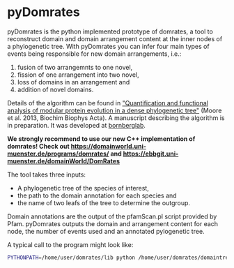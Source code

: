 # pyDomrates
pyDomrates is the python implemented prototype of domrates, a tool to reconstruct domain and domain arrangement content at the inner nodes of a phylogenetic tree.
With pyDomrates you can infer four main types of events being responsible for new domain arrangements, i.e.:
1. fusion of two arrangemnts to one novel,
2. fission of one arrangement into two novel,
3. loss of domains in an arrangement and
4. addition of novel domains.

Details of the algorithm can be found in ["Quantification and functional analysis of modular protein evolution in a dense phylogenetic tree"](https://www.sciencedirect.com/science/article/pii/S1570963913000186?via%3Dihub) (Moore et al. 2013, Biochim Biophys Acta). A manuscript describing the algorithm is in preparation.
It was developed at [bornberglab](www.bornberglab.de).


**We strongly recommend to use our new C++ implementation of domrates! Check out https://domainworld.uni-muenster.de/programs/domrates/ and https://ebbgit.uni-muenster.de/domainWorld/DomRates**

The tool takes three inputs: 
* A phylogenetic tree of the species of interest,
* the path to the domain annotation for each species and
* the name of two leafs of the tree to determine the outgroup.

Domain annotations are the output of the pfamScan.pl script provided by Pfam.
pyDomrates outputs the domain and arrangement content for each node, the number of events used and  an annotated pylogenetic tree.

A typical call to the program might look like:
``` bash
PYTHONPATH=/home/user/domrates/lib python /home/user/domrates/domaintree.py -d /home/user/project/pfam -t /home/user/project/tree.nwk -c "Daphnia pulex" "Apis mellifera" -e ".pfam"
```
